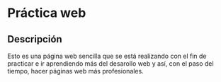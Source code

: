 # Práctica web

## Descripción

Esto es una página web sencilla que se está realizando con el fin de practicar e ir aprendiendo más del desarollo web y así, con el paso del tiempo, hacer páginas web más profesionales.
